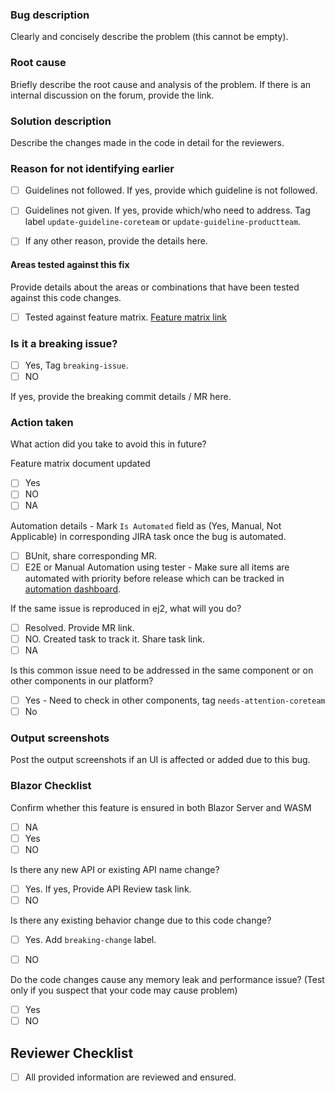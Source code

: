 ### Bug description
Clearly and concisely describe the problem (this cannot be empty).

### Root cause
Briefly describe the root cause and analysis of the problem.
If there is an internal discussion on the forum, provide the link.

### Solution description
Describe the changes made in the code in detail for the reviewers.

### Reason for not identifying earlier
 * [ ] Guidelines not followed. If yes, provide which guideline is not followed.

 * [ ] Guidelines not given. If yes, provide which/who need to address.
    Tag label `update-guideline-coreteam` or `update-guideline-productteam`. 

 * [ ] If any other reason, provide the details here. 
     
#### Areas tested against this fix
Provide details about the areas or combinations that have been tested against this code changes.
* [ ]  Tested against feature matrix. [Feature matrix link](https://syncfusion.sharepoint.com/sites/EJ2ProductOwners/Shared%20Documents/Forms/AllItems.aspx?viewid=ae81c682%2D3d0f%2D462a%2Db8ec%2D7358748d489d&id=%2Fsites%2FEJ2ProductOwners%2FShared%20Documents%2FGeneral%2FFeature%20Matrix%20%2D%20Documents)
 
### Is it a breaking issue?
* [ ]  Yes, Tag `breaking-issue`. 
* [ ]  NO
 
 If yes, provide the breaking commit details / MR here. 
 
### Action taken
What action did you take to avoid this in future?

 Feature matrix document updated
* [ ]  Yes
* [ ]  NO
* [ ]  NA
 
Automation details - Mark `Is Automated` field as (Yes, Manual, Not Applicable) in corresponding JIRA task once the bug is automated. 
* [ ] BUnit, share corresponding MR.
* [ ] E2E or Manual Automation using tester - Make sure all items are automated with priority before release which can be tracked in [automation dashboard](https://syncfusion.atlassian.net/secure/Dashboard.jspa?selectPageId=43396).
 
If the same issue is reproduced in ej2, what will you do?
* [ ]  Resolved. Provide MR link.
* [ ]  NO. Created task to track it. Share task link. 
* [ ]  NA
 
 Is this common issue need to be addressed in the same component or on other components in our platform? 
* [ ]  Yes - Need to check in other components, tag `needs-attention-coreteam` 
* [ ]  No
  
### Output screenshots
Post the output screenshots if an UI is affected or added due to this bug.

### Blazor Checklist
Confirm whether this feature is ensured in both Blazor Server and WASM
* [ ]  NA
* [ ]  Yes
* [ ]  NO

Is there any new API or existing API name change?
* [ ]  Yes. If yes, Provide API Review task link.
* [ ]  NO
  
Is there any existing behavior change due to this code change?
* [ ]  Yes. Add `breaking-change` label.
* [ ]  NO


Do the code changes cause any memory leak and performance issue? (Test only if you suspect that your code may cause problem)
* [ ]  Yes
* [ ]  NO

## Reviewer Checklist
* [ ]  All provided information are reviewed and ensured. 